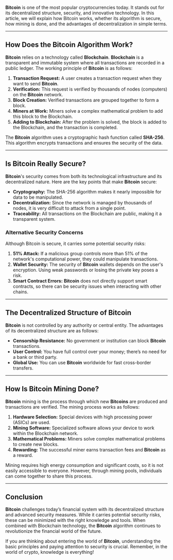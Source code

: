 <strong>Bitcoin</strong> is one of the most popular cryptocurrencies today. It stands out for its decentralized structure, security, and innovative technology. In this article, we will explain how Bitcoin works, whether its algorithm is secure, how mining is done, and the advantages of decentralization in simple terms.

---

## How Does the Bitcoin Algorithm Work?

<strong>Bitcoin</strong> relies on a technology called <strong>Blockchain</strong>. <strong>Blockchain</strong> is a transparent and immutable system where all transactions are recorded in a public ledger. The working principle of <strong>Bitcoin</strong> is as follows:

1. **Transaction Request:** A user creates a transaction request when they want to send <strong>Bitcoin</strong>.
2. **Verification:** This request is verified by thousands of nodes (computers) on the <strong>Bitcoin</strong> network.
3. **Block Creation:** Verified transactions are grouped together to form a block.
4. **Miners at Work:** Miners solve a complex mathematical problem to add this block to the Blockchain.
5. **Adding to Blockchain:** After the problem is solved, the block is added to the Blockchain, and the transaction is completed.

The <strong>Bitcoin</strong> algorithm uses a cryptographic hash function called **SHA-256**. This algorithm encrypts transactions and ensures the security of the data.

---

## Is Bitcoin Really Secure?

<strong>Bitcoin</strong>'s security comes from both its technological infrastructure and its decentralized nature. Here are the key points that make <strong>Bitcoin</strong> secure:

- **Cryptography:** The SHA-256 algorithm makes it nearly impossible for data to be manipulated.
- **Decentralization:** Since the network is managed by thousands of nodes, it is very difficult to attack from a single point.
- **Traceability:** All transactions on the Blockchain are public, making it a transparent system.

### Alternative Security Concerns
Although Bitcoin is secure, it carries some potential security risks:

1. **51% Attack:** If a malicious group controls more than 51% of the network's computational power, they could manipulate transactions.
2. **Wallet Security:** The security of <strong>Bitcoin</strong> wallets depends on the user's encryption. Using weak passwords or losing the private key poses a risk.
3. **Smart Contract Errors:** <strong>Bitcoin</strong> does not directly support smart contracts, so there can be security issues when interacting with other chains.

---

## The Decentralized Structure of Bitcoin

<strong>Bitcoin</strong> is not controlled by any authority or central entity. The advantages of its decentralized structure are as follows:

- **Censorship Resistance:** No government or institution can block <strong>Bitcoin</strong> transactions.
- **User Control:** You have full control over your money; there’s no need for a bank or third party.
- **Global Use:** You can use <strong>Bitcoin</strong> worldwide for fast cross-border transfers.

---

## How Is Bitcoin Mining Done?

<strong>Bitcoin</strong> mining is the process through which new <strong>Bitcoins</strong> are produced and transactions are verified. The mining process works as follows:

1. **Hardware Selection:** Special devices with high processing power (ASICs) are used.
2. **Mining Software:** Specialized software allows your device to work within the Blockchain network.
3. **Mathematical Problems:** Miners solve complex mathematical problems to create new blocks.
4. **Rewarding:** The successful miner earns transaction fees and <strong>Bitcoin</strong> as a reward.

Mining requires high energy consumption and significant costs, so it is not easily accessible to everyone. However, through mining pools, individuals can come together to share this process.

---

## Conclusion

<strong>Bitcoin</strong> challenges today’s financial system with its decentralized structure and advanced security measures. While it carries potential security risks, these can be minimized with the right knowledge and tools. When combined with Blockchain technology, the <strong>Bitcoin</strong> algorithm continues to revolutionize the financial world of the future.

If you are thinking about entering the world of <strong>Bitcoin</strong>, understanding the basic principles and paying attention to security is crucial. Remember, in the world of crypto, knowledge is everything!
